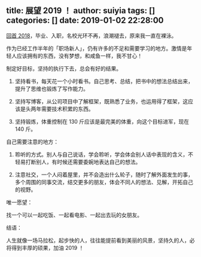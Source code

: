 title: 展望 2019 ！
author: suiyia
tags: []
categories: []
date: 2019-01-02 22:28:00
---
[回首 2018](https://mp.weixin.qq.com/s/fZ0MWLYRQOfMBpVDHwq21g)，毕业、入职，名校光环不再，浪潮褪去，原来我一直在裸泳。

作为已经工作半年的「职场新人」，仍有许多的不足和需要学习的地方。激情是年轻人应该拥有的东西，没有梦想，和咸鱼一样，我不甘心！

制定好目标，坚持的执行下去，总会有好的结果。

1. 坚持看书，每天花一个小时看书。自己思考、总结，把书中的想法总结出来，提升了思维也锻炼了写作能力。

2. 坚持写博客，从公司项目中了解框架，既熟悉了业务，也运用得了框架，这应该是头两年需要技术积累的东西。

3. 坚持锻炼，体重控制在 130 斤应该是最完美的体重，向这个目标进军，现在 140 斤。

自己需要注意的地方：

1. 聆听的方式。别人与自己说话，学会聆听，学会体会别人话中表现的含义，不轻易打断别人，有时候还需要委婉地表达自己的想法。

2. 注意社交，一个人闷着屋里，并不会造出什么轮子，随时了解外面发生的事，多个周围的同事交流，结交更多的朋友，体会不同人的想法、见解，开拓自己的视野。


唯一愿望：

找一个可以一起吃饭、一起看电影、一起出去玩的女朋友。

结语：

人生就像一场马拉松，起步快的人，往往能提前看到美丽的风景，坚持久的人，必将得到丰厚的硕果，加油 2019 ！